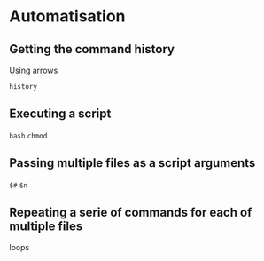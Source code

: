 ---
---

Automatisation
==============

Getting the command history
---------------------------

Using arrows

`history`


Executing a script
------------------

`bash`
`chmod`


Passing multiple files as a script arguments
--------------------------------------------

`$#`
`$n`


Repeating a serie of commands for each of multiple files
--------------------------------------------------------

loops
